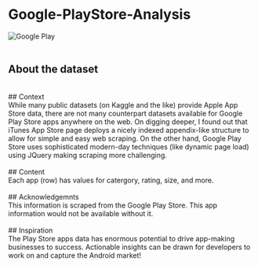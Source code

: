 # Google-PlayStore-Analysis

![Google Play](https://upload.wikimedia.org/wikipedia/commons/7/78/Google_Play_Store_badge_EN.svg) </br>
</br>
## **About the dataset**
</br>
## Context
</br>
While many public datasets (on Kaggle and the like) provide Apple App Store data, there are not many counterpart datasets available for Google Play Store apps anywhere on the web. On digging deeper, I found out that iTunes App Store page deploys a nicely indexed appendix-like structure to allow for simple and easy web scraping. On the other hand, Google Play Store uses sophisticated modern-day techniques (like dynamic page load) using JQuery making scraping more challenging.
</br>
</br>
## Content 
</br>
Each app (row) has values for catergory, rating, size, and more.
</br>
</br>
## Acknowledgemnts 
</br>
This information is scraped from the Google Play Store. This app information would not be available without it.
</br>
</br>
## Inspiration 
</br>
The Play Store apps data has enormous potential to drive app-making businesses to success. Actionable insights can be drawn for developers to work on and capture the Android market!
</br>


